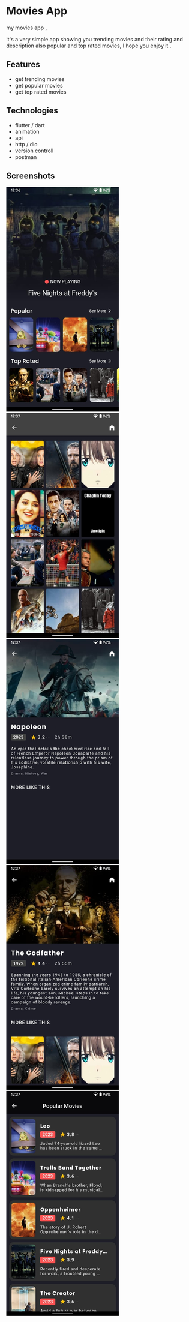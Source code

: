 
# Movies App

my movies app ,

it's a very simple app showing you trending movies and their rating and description also popular and top rated movies, I hope you enjoy it . 



## Features

- get trending movies
- get popular movies
- get top rated movies


## Technologies
- flutter / dart
- animation
- api
- http / dio
- version controll
- postman
## Screenshots
<img src="screen shots/m1.jpeg" width=300 hight=400>    <img src="screen shots/m2.jpeg" width=300 hight=400>      <img src="screen shots/m3.jpeg" width=300 hight=400>
<img src="screen shots/m4.jpeg" width=300 hight=400>    <img src="screen shots/m5.jpeg" width=300 hight=400>





